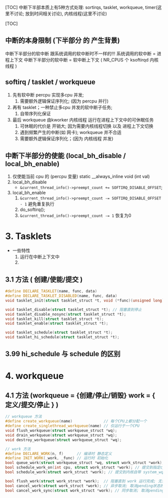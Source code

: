 [TOC]
中断下半部本质上有5种方式处理: sortirqs, tasklet, workqueue, timer(这里不讨论; 放到时间相关讨论), 内核线程(这里不讨论)

[TOC]
## 中断的本身限制 (下半部分 的 产生背景)
中断下半部分的软中断 跟系统调用的软中断时不一样的!!!
系统调用的软中断      = 进程上下文
中断下半部分的软中断  = 软中断上下文 ( NR_CPUS 个 ksoftirqd 内核线程 )

## softirq / tasklet / workqueue
1. 先有软中断 percpu 实现多cpu 并发;
    1. 需要额外逻辑保证序列化; (因为 percpu 并行)
2. 再有 tasklet；一种禁止多cpu 并发的软中断子任务;
    1. 自带序列化保证
3. 最后 workqueue 由kworker 内核线程 运行在进程上下文中的可休眠任务
    1. 可休眠的代价是 开销大; 因为需要内核线程切换 以及 进程上下文切换
    2. 遇到频繁产生的中断(如 网卡); workqueue 并不合适
    3. 需要额外逻辑保证序列化；(因为 内核线程 并发)

## 中断下半部分的使能 (local_bh_disable / local_bh_enable)
1. 仅使能当前 cpu 的 (percpu 变量)
static __always_inline void (int val)
2. local_bh_disable
    + `&current_thread_info()->preempt_count += SOFTIRQ_DISABLE_OFFSET`;
3. local_bh_enable
    1. `&current_thread_info()->preempt_count -= SOFTIRQ_DISABLE_OFFSET - 1` 避免重复执行
    2. do_softirq(); 
    3. `&current_thread_info()->preempt_count -= 1` 恢复为0







# 3. Tasklets
+ 一些特性
    1. 运行在中断上下文中
    2. 
## 3.1 方法 ( 创建/使能/提交 )
```c++
#define DECLARE_TASKLET(name, func, data) 
#define DECLARE_TASKLET_DISABLED(name, func, data)
void tasklet_init(struct tasklet_struct *t, void (*func)(unsigned long),  unsigned long data);

void tasklet_disable(struct tasklet_struct *t); // 阻塞直到停止
void tasklet_disable_nosync(struct tasklet_struct *t);
void tasklet_kill(struct tasklet_struct *t);
void tasklet_enable(struct tasklet_struct *t);

void tasklet_schedule(struct tasklet_struct *t);
void tasklet_hi_schedule(struct tasklet_struct *t);
```
## 3.99 hi_schedule 与 schedule 的区别

# 4. workqueue
## 4.1 方法 (workqueue = {创建/停止/销毁} work = { 定义/提交/停止 } )
```c++
// workqueue 方法
#define create_workqueue(name)	            // 每个CPU上都分配一个
#define create_singlethread_workqueue(name)	// 仅运行于一个CPU
void flush_workqueue(struct workqueue_struct *wq);
void drain_workqueue(struct workqueue_struct *wq);
void destroy_workqueue(struct workqueue_struct *wq);

// work 方法
#define DECLARE_WORK(n, f)      // 编译时 静态定义
#define INIT_WORK(_work, _func) // 运行时 初始化
bool queue_work(struct workqueue_struct *wq, struct work_struct *work); // 提交到指定workqueue
bool schedule_work_on(int cpu, struct work_struct *work); // 提交到指定cpu
bool schedule_work(struct work_struct *work); // 提交到内核自带 system_wq

bool flush_work(struct work_struct *work);  // 阻塞直到 work 运行完成; 无论work在pending/flight
bool cancel_work(struct work_struct *work); // 异步取消; 取消pending状态的work; flight状态的直接返回
bool cancel_work_sync(struct work_struct *work); // 同步取消; 取消pending状态的work; flight状态 阻塞直到 work运行完成
```

